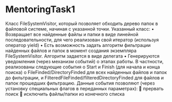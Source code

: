 # MentoringTask1
Класс FileSystemVisitor, который позволяет обходить дерево папок в файловой системе, начиная с указанной точки. Указанный класс:
•	Возвращает все найденные файлы и папки в виде линейной последовательности, для чего реализован свой итератор (используя оператор yield)
•	Есть возможность задать алгоритм фильтрации найденных файлов и папок в момент создания экземпляра FileSystemVisitor. Алгоритм задается в виде делегата
•	Генерируются уведомления (через механизм событий) о этапах работы. В частности, реализованы следующие события
o	Start и Finish (для начала и конца поиска)
o	FileFinded/DirectoryFinded для всех найденных файлов и папок до фильтрации, и FilteredFileFinded/filteredDirectoryFinded для файлов и папок прошедших фильтрацию. Данные события позволяют (через установку специальных флагов в переданных параметрах):
	прервать поиск
	исключить файлы/папки из конечного списка
